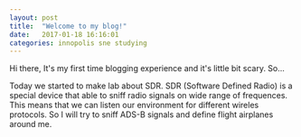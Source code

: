 ```yaml
---
layout: post
title:  "Welcome to my blog!"
date:   2017-01-18 16:16:01
categories: innopolis sne studying
---
```


Hi there, It's my first time blogging experience and it's little bit scary. So...

Today we started to make lab about SDR. SDR (Software Defined Radio) is a special device that able to sniff radio signals on wide range of frequences. This means that we can listen our environment for different wireles protocols. So I will try to sniff ADS-B signals and define flight airplanes around me.
